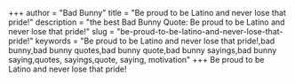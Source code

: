 +++
author = "Bad Bunny"
title = "Be proud to be Latino and never lose that pride!"
description = "the best Bad Bunny Quote: Be proud to be Latino and never lose that pride!"
slug = "be-proud-to-be-latino-and-never-lose-that-pride!"
keywords = "Be proud to be Latino and never lose that pride!,bad bunny,bad bunny quotes,bad bunny quote,bad bunny sayings,bad bunny saying,quotes, sayings,quote, saying, motivation"
+++
Be proud to be Latino and never lose that pride!
